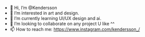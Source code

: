- 👋 Hi, I’m @Kendersson
- 👀 I’m interested in art and design.
- 🌱 I’m currently learning UI/UX design and ai.
- 💞️ I’m looking to collaborate on any project U like ^^
- 📫 How to reach me: https://www.instagram.com/kendersson_/

<!---
Kendersson/Kendersson is a ✨ special ✨ repository because its `README.md` (this file) appears on your GitHub profile.
You can click the Preview link to take a look at your changes.
--->
